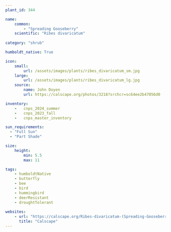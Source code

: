 ```yaml
---
plant_id: 344 

name: 
    common: 
        - "Spreading Gooseberry" 
    scientific: "Ribes divaricatum"
 
category: "shrub"

humboldt_native: True

icon: 
    small: 
        url: /assets/images/plants/ribes_divaricatum_sm.jpg 
    large: 
        url: /assets/images/plants/ribes_divaricatum_lg.jpg 
    source: 
        name: John Doyen 
        url: https://calscape.org/photos/3218?srchcr=sc64ee2b47056d0

inventory: 
    -   cnps_2024_summer
    -   cnps_2023_fall
    -   cnps_master_inventory

sun_requirements:
  - "Full Sun"
  - "Part Shade"

size:
    height: 
        min: 5.5 
        max: 11

tags: 
    - humboldtNative
    - butterfly
    - bee
    - bird
    - hummingbird
    - deerResistant
    - droughtTolerant
 
websites:
    - url: "https://calscape.org/Ribes-divaricatum-(Spreading-Gooseberry)"
      title: "Calscape"
---
```


